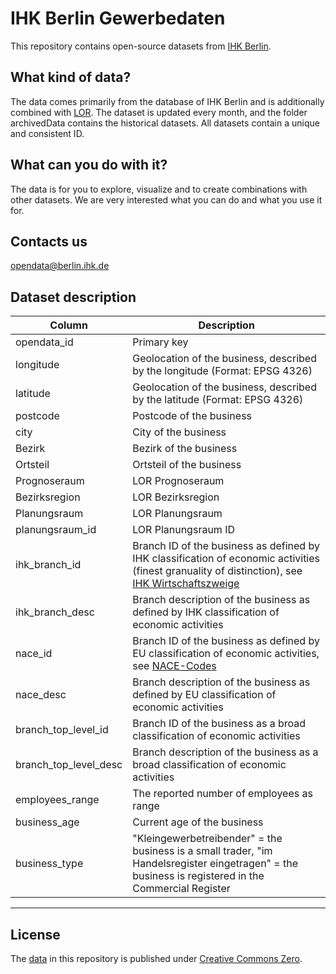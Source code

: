 # IHK Berlin Gewerbedaten

This repository contains open-source datasets from [IHK Berlin](https://www.ihk.de/berlin/).


## What kind of data?
The data comes primarily from the database of IHK Berlin and is additionally combined with [LOR](https://www.berlin.de/sen/sbw/stadtdaten/stadtwissen/sozialraumorientierte-planungsgrundlagen/lebensweltlich-orientierte-raeume/).
The dataset is updated every month, and the folder archivedData contains the historical datasets. All datasets contain a unique and consistent ID. 


## What can you do with it?
The data is for you to explore, visualize and to create combinations with other datasets. We are very interested what you can do and what you use it for.


## Contacts us
opendata@berlin.ihk.de


## Dataset description


| Column        | Description |
| ------------- | ------------- |
| opendata_id  | Primary key |
| longitude    | Geolocation of the business, described by the longitude (Format: EPSG 4326) |
| latitude     | Geolocation of the business, described by the latitude (Format: EPSG 4326) |
| postcode     | Postcode of the business |
| city         | City of the business |
| Bezirk       | Bezirk of the business |
| Ortsteil     | Ortsteil of the business |
| Prognoseraum    | LOR Prognoseraum  |
| Bezirksregion  | LOR Bezirksregion |
| Planungsraum    | LOR Planungsraum |
| planungsraum_id    | LOR Planungsraum ID |
| ihk_branch_id  | Branch ID of the business as defined by IHK classification of economic activities (finest granuality of distinction), see [IHK Wirtschaftszweige](https://www.ihk.de/blueprint/servlet/resource/blob/5186288/c8bb510197a45c71b59b7a27cdc31bcb/wzbra-wahlgruppen-fit-data.pdf) |
| ihk_branch_desc    | Branch description of the business as defined by IHK classification of economic activities|
| nace_id  | Branch ID of the business as defined by EU classification of economic activities, see [NACE-Codes](https://nacev2.com/de) |
| nace_desc    | Branch description of the business as defined by EU classification of economic activities|
| branch_top_level_id  | Branch ID of the business as a broad classification of economic activities|
| branch_top_level_desc    | Branch description of the business as a broad classification of economic activities |
| employees_range  | The reported number of employees as range  |
| business_age    | Current age of the business |
| business_type  | "Kleingewerbetreibender" = the business is a small trader, "im Handelsregister eingetragen" = the business is registered in the Commercial Register  |

---

## License

The [data](data) in this repository is published under [Creative Commons Zero](https://opendefinition.org/licenses/cc-zero/).

